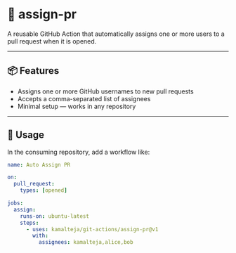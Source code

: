 # 🔧 assign-pr

A reusable GitHub Action that automatically assigns one or more users to a pull request when it is opened.

---

## 📦 Features

- Assigns one or more GitHub usernames to new pull requests
- Accepts a comma-separated list of assignees
- Minimal setup — works in any repository

---

## 🚀 Usage

In the consuming repository, add a workflow like:

```yaml
name: Auto Assign PR

on:
  pull_request:
    types: [opened]

jobs:
  assign:
    runs-on: ubuntu-latest
    steps:
      - uses: kamalteja/git-actions/assign-pr@v1
        with:
          assignees: kamalteja,alice,bob
```
